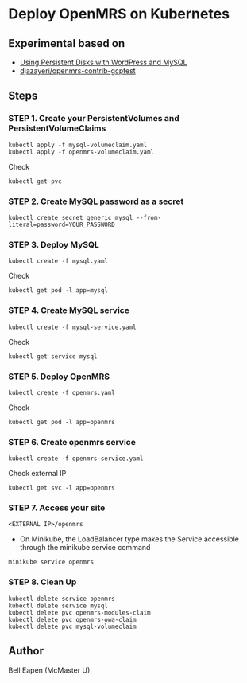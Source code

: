 # Deploy OpenMRS on Kubernetes

## Experimental based on

* [Using Persistent Disks with WordPress and MySQL](https://cloud.google.com/kubernetes-engine/docs/tutorials/persistent-disk)
* [djazayeri/openmrs-contrib-gcptest](https://github.com/djazayeri/openmrs-contrib-gcptest)

## Steps

### STEP 1. Create your PersistentVolumes and PersistentVolumeClaims

```
kubectl apply -f mysql-volumeclaim.yaml
kubectl apply -f openmrs-volumeclaim.yaml
```

Check

```
kubectl get pvc

```


### STEP 2. Create MySQL password as a secret

```
kubectl create secret generic mysql --from-literal=password=YOUR_PASSWORD

```

### STEP 3. Deploy MySQL 

```
kubectl create -f mysql.yaml
```


Check

```
kubectl get pod -l app=mysql

```

### STEP 4. Create MySQL service

```
kubectl create -f mysql-service.yaml
```


Check

```
kubectl get service mysql

```


### STEP 5. Deploy OpenMRS

```
kubectl create -f openmrs.yaml
```


Check

```
kubectl get pod -l app=openmrs
```


### STEP 6. Create openmrs service

```
kubectl create -f openmrs-service.yaml
```


Check external IP

```
kubectl get svc -l app=openmrs
```


### STEP 7. Access your site

```
<EXTERNAL IP>/openmrs
```

* On Minikube, the LoadBalancer type makes the Service accessible through the minikube service command

```
minikube service openmrs
```

### STEP 8. Clean Up

```
kubectl delete service openmrs
kubectl delete service mysql
kubectl delete pvc openmrs-modules-claim
kubectl delete pvc openmrs-owa-claim
kubectl delete pvc mysql-volumeclaim
```

## Author

Bell Eapen (McMaster U)
